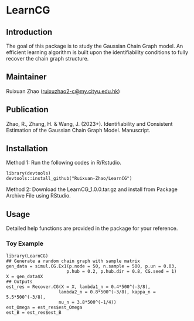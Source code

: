 # LearnCG

## Introduction

The goal of this package is to study the Gaussian Chain Graph model. An efficient learning algorithm is built upon the identifiability conditions to fully recover the chain graph structure.

## Maintainer

Ruixuan Zhao (ruixuzhao2-c@my.cityu.edu.hk)

## Publication

Zhao, R., Zhang, H. & Wang, J. (2023+). Identifiability and Consistent Estimation of the Gaussian Chain Graph Model. Manuscript.

## Installation

Method 1: Run the following codes in R/Rstudio.

```
library(devtools)
devtools::install_github("Ruixuan-Zhao/LearnCG")
```

Method 2: Download the LearnCG_1.0.0.tar.gz and install from Package Archive File using RStudio.

## Usage

Detailed help functions are provided in the package for your reference.

### Toy Example

```
library(LearnCG)
## Generate a random chain graph with sample matrix
gen_data = simul.CG.Ex1(p.node = 50, n.sample = 500, p.un = 0.03,
                       p.hub = 0.2, p.hub.dir = 0.8, CG.seed = 1)
X = gen_data$X
## Outputs
est_res = Recover.CG(X = X, lambda1_n = 0.4*500^(-3/8),
                    lambda2_n = 0.8*500^(-3/8), kappa_n = 5.5*500^(-3/8),
                    nu_n = 3.8*500^(-1/4))
est_Omega = est_res$est_Omega
est_B = est_res$est_B
```
